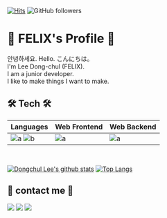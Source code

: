 [![Hits](https://hits.seeyoufarm.com/api/count/incr/badge.svg?url=https%3A%2F%2Fgithub.com%2Fdongjay00&count_bg=%2379C83D&title_bg=%23555555&&icon=github.svg&icon_color=%23E7E7E7&title=hits&edge_flat=false)](https://hits.seeyoufarm.com)
![GitHub followers](https://img.shields.io/github/followers/dongjay00?style=social)

# 📘 FELIX's Profile 📘
안녕하세요. Hello. こんにちは。
<br>
I'm Lee Dong-chul (FELIX).
<br>
I am a junior developer.
<br>
I like to make things I want to make.
<br>

## 🛠 Tech 🛠

|Languages|Web Frontend|Web Backend|
|---|---------|---|
|![a](https://img.shields.io/badge/JavaScript-ffb13b?style=flat-square&logo=javascript&logoColor=white) ![b](https://img.shields.io/badge/Python-3766AB?style=flat-square&logo=Python&logoColor=white)|![a](https://img.shields.io/badge/Vue.js-4FC08D?style=flat-square&logo=Vue.js&logoColor=white)|![a](https://img.shields.io/badge/Django-092E20?style=flat-square&logo=Django&logoColor=white)
<br>

[![Dongchul Lee's github stats](https://github-readme-stats.vercel.app/api?username=Felix0708&show_icons=true&theme=dracula)](https://github.com/Felix0708/github-readme-stats)
[![Top Langs](https://github-readme-stats.vercel.app/api/top-langs/?username=Felix0708&layout=compact&theme=dracula)](https://github.com/Felix0708)
<br>

## 🍎 contact me 🍎
<a href="https://felix0708.tistory.com/"><img src="https://img.shields.io/badge/Tech%20Blog-11B48A?style=flat-square&logo=Vimeo&logoColor=white&link=https://felix0708.tistory.com/"/></a>
<a href="https://www.instagram.com/ssafy_donguri/"><img src="https://img.shields.io/badge/Instagram-E4405F?style=flat-square&logo=Instagram&logoColor=white&link=https://www.instagram.com/ssafy_donguri/"/></a>
<a href="mailto:chuls0708@gmail.com"><img src="https://img.shields.io/badge/Gmail-d14836?style=flat-square&logo=Gmail&logoColor=white&link=mailto:chuls0708@gmail.com"/></a>


